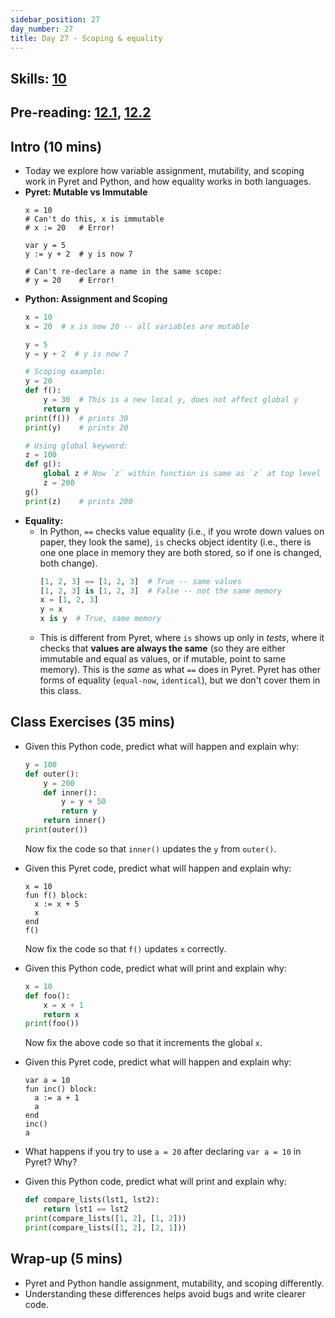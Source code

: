 ```yaml
---
sidebar_position: 27
day_number: 27
title: Day 27 - Scoping & equality
---
```


## Skills: [10](/skills/#(10))

## Pre-reading: [12.1]({{DCIC_DOMAIN}}/unified-state.html), [12.2]({{DCIC_DOMAIN}}/unified-equality.html)

## Intro (10 mins)
- Today we explore how variable assignment, mutability, and scoping work in Pyret and Python, and how equality works in both languages.
- **Pyret: Mutable vs Immutable**
  ```pyret
  x = 10
  # Can't do this, x is immutable
  # x := 20   # Error!

  var y = 5
  y := y + 2  # y is now 7

  # Can't re-declare a name in the same scope:
  # y = 20    # Error!
  ```
- **Python: Assignment and Scoping**
  ```python
  x = 10
  x = 20  # x is now 20 -- all variables are mutable

  y = 5
  y = y + 2  # y is now 7

  # Scoping example:
  y = 20
  def f():
      y = 30  # This is a new local y, does not affect global y
      return y
  print(f())  # prints 30
  print(y)    # prints 20

  # Using global keyword:
  z = 100
  def g():
      global z # Now `z` within function is same as `z` at top level
      z = 200
  g()
  print(z)    # prints 200
  ```
- **Equality:**
  - In Python, `==` checks value equality (i.e., if you wrote down values on paper, they look the same), `is` checks object identity (i.e., there is one one place in memory they are both stored, so if one is changed, both change).
    ```python
    [1, 2, 3] == [1, 2, 3]  # True -- same values
    [1, 2, 3] is [1, 2, 3]  # False -- not the same memory
    x = [1, 2, 3]
    y = x
    x is y  # True, same memory
    ```
  - This is different from Pyret, where `is` shows up only in _tests_, where it checks that **values are always the same** (so they are either immutable and equal as values, or if mutable, point to same memory). This is the _same_ as what `==` does in Pyret. Pyret has other forms of equality (`equal-now`, `identical`), but we don't cover them in this class.

## Class Exercises (35 mins)
- Given this Python code, predict what will happen and explain why:
     ```python
     y = 100
     def outer():
         y = 200
         def inner():
             y = y + 50
             return y
         return inner()
     print(outer())
     ```
  Now fix the code so that `inner()` updates the `y` from `outer()`.

- Given this Pyret code, predict what will happen and explain why:
  ```pyret
  x = 10
  fun f() block:
    x := x + 5
    x
  end
  f()
  ```
  Now fix the code so that `f()` updates `x` correctly.

- Given this Python code, predict what will print and explain why:
  ```python
  x = 10
  def foo():
      x = x + 1
      return x
  print(foo())
  ```
  Now fix the above code so that it increments the global `x`.
- Given this Pyret code, predict what will happen and explain why:
  ```pyret
  var a = 10
  fun inc() block:
    a := a + 1
    a
  end
  inc()
  a
  ```
- What happens if you try to use `a = 20` after declaring `var a = 10` in Pyret? Why?
- Given this Python code, predict what will print and explain why:
  ```python
  def compare_lists(lst1, lst2):
      return lst1 == lst2
  print(compare_lists([1, 2], [1, 2]))
  print(compare_lists([1, 2], [2, 1]))
  ```


## Wrap-up (5 mins)
- Pyret and Python handle assignment, mutability, and scoping differently.
- Understanding these differences helps avoid bugs and write clearer code.
